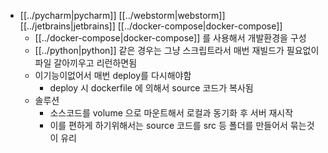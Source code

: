 - [[../pycharm|pycharm]] [[../webstorm|webstorm]] [[../jetbrains|jetbrains]] [[../docker-compose|docker-compose]]
  - [[../docker-compose|docker-compose]] 를 사용해서 개발환경을 구성
  - [[../python|python]] 같은 경우는 그냥 스크립트라서 매번 재빌드가 필요없이 파일 갈아끼우고 리런하면됨
  - 이기능이없어서 매번 deploy를 다시해야함
    - deploy 시 dockerfile 에 의해서 source 코드가 복사됨
  - 솔루션
    - 소스코드를 volume 으로 마운트해서 로컬과 동기화 후 서버 재시작
    - 이를 편하게 하기위해서는 source 코드를 src 등 폴더를 만들어서 묶는것이 유리
